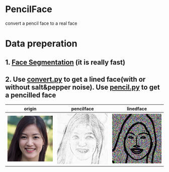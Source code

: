 # PencilFace
 convert a pencil face to a real face

 # Data preperation

 ## 1. [Face Segmentation](https://github.com/kampta/face-seg) (it is really fast)

 ## 2. Use [convert.py](./convert.py) to get a lined face(with or without salt&pepper noise). Use [pencil.py](./pencil.py) to get a pencilled face

|  origin   | pencilface  |linedface  |
|  ----  | ----  |----  |
| ![image](./images/test.jpg)  | ![image](./images/pencil.jpg) |![image](./images/mask.jpg) |
